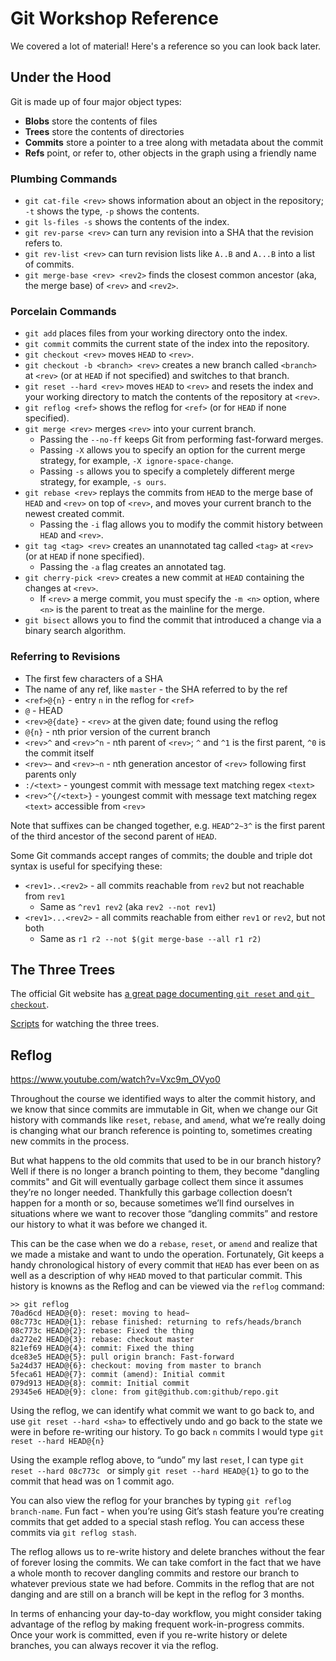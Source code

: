 # Git Workshop Reference

We covered a lot of material! Here's a reference so you can look back later.

## Under the Hood

Git is made up of four major object types:

* **Blobs** store the contents of files
* **Trees** store the contents of directories
* **Commits** store a pointer to a tree along with metadata about the commit
* **Refs** point, or refer to, other objects in the graph using a friendly name

### Plumbing Commands

* `git cat-file <rev>` shows information about an object in the repository; `-t` shows the type, `-p` shows the contents.
* `git ls-files -s` shows the contents of the index.
* `git rev-parse <rev>` can turn any revision into a SHA that the revision refers to.
* `git rev-list <rev>` can turn revision lists like `A..B` and `A...B` into a list of commits.
* `git merge-base <rev> <rev2>` finds the closest common ancestor (aka, the merge base) of `<rev>` and `<rev2>`.

### Porcelain Commands

* `git add` places files from your working directory onto the index.
* `git commit` commits the current state of the index into the repository.
* `git checkout <rev>` moves `HEAD` to `<rev>`.
* `git checkout -b <branch> <rev>` creates a new branch called `<branch>` at `<rev>` (or at `HEAD` if not specified) and switches to that branch.
* `git reset --hard <rev>` moves `HEAD` to `<rev>` and resets the index and your working directory to match the contents of the repository at `<rev>`.
* `git reflog <ref>` shows the reflog for `<ref>` (or for `HEAD` if none specified).
* `git merge <rev>` merges `<rev>` into your current branch.
  * Passing the `--no-ff` keeps Git from performing fast-forward merges.
  * Passing `-X` allows you to specify an option for the current merge strategy, for example, `-X ignore-space-change`.
  * Passing `-s` allows you to specify a completely different merge strategy, for example, `-s ours`.
* `git rebase <rev>` replays the commits from `HEAD` to the merge base of `HEAD` and `<rev>` on top of `<rev>`, and moves your current branch to the newest created commit.
  * Passing the `-i` flag allows you to modify the commit history between `HEAD` and `<rev>`.
* `git tag <tag> <rev>` creates an unannotated tag called `<tag>` at `<rev>` (or at `HEAD` if none specified).
  * Passing the `-a` flag creates an annotated tag.
* `git cherry-pick <rev>` creates a new commit at `HEAD` containing the changes at `<rev>`.
  * If `<rev>` a merge commit, you must specify the `-m <n>` option, where `<n>` is the parent to treat as the mainline for the merge.
* `git bisect` allows you to find the commit that introduced a change via a binary search algorithm.

### Referring to Revisions

* The first few characters of a SHA
* The name of any ref, like `master` - the SHA referred to by the ref
* `<ref>@{n}` - entry `n` in the reflog for `<ref>`
* `@` - HEAD
* `<rev>@{date}` - `<rev>` at the given date; found using the reflog
* `@{n}` - nth prior version of the current branch
* `<rev>^` and `<rev>^n` - nth parent of `<rev>`; `^` and `^1` is the first parent, `^0` is the commit itself
* `<rev>~` and `<rev>~n` - nth generation ancestor of `<rev>` following first parents only
* `:/<text>` - youngest commit with message text matching regex `<text>`
* `<rev>^{/<text>}` - youngest commit with message text matching regex `<text>` accessible from `<rev>`

Note that suffixes can be changed together, e.g. `HEAD^2~3^` is the first parent of the third ancestor of the second parent of `HEAD`.

Some Git commands accept ranges of commits; the double and triple dot syntax is useful for specifying these:
* `<rev1>..<rev2>` - all commits reachable from `rev2` but not reachable from `rev1`
  * Same as `^rev1 rev2` (aka `rev2 --not rev1`)
* `<rev1>...<rev2>` - all commits reachable from either `rev1` or `rev2`, but not both
  * Same as `r1 r2 --not $(git merge-base --all r1 r2)`

## The Three Trees

The official Git website has [a great page documenting `git reset` and `git checkout`](https://git-scm.com/book/en/v2/Git-Tools-Reset-Demystified).

[Scripts](https://github.com/git-school/workshop-reference/blob/master/three-trees-watch-scripts.md) for watching the three trees.

## Reflog

https://www.youtube.com/watch?v=Vxc9m_OVyo0

Throughout the course we identified ways to alter the commit history, and we know that since commits are immutable in Git, when we change our Git history with commands like `reset`, `rebase`, and `amend`, what we’re really doing is changing what our branch reference is pointing to, sometimes creating new commits in the process.

But what happens to the old commits that used to be in our branch history? Well if there is no longer a branch pointing to them, they become "dangling commits" and Git will eventually garbage collect them since it assumes they’re no longer needed. Thankfully this garbage collection doesn’t happen for a month or so, because sometimes we’ll find ourselves in situations where we want to recover those “dangling commits” and restore our history to what it was before we changed it.

This can be the case when we do a `rebase`, `reset`, or `amend` and realize that we made a mistake and want to undo the operation. Fortunately, Git keeps a handy chronological history of every commit that `HEAD` has ever been on as well as a description of why `HEAD` moved to that particular commit. This history is knowns as the Reflog and can be viewed via the `reflog` command:

```
>> git reflog
70ad6cd HEAD@{0}: reset: moving to head~
08c773c HEAD@{1}: rebase finished: returning to refs/heads/branch
08c773c HEAD@{2}: rebase: Fixed the thing
da272e2 HEAD@{3}: rebase: checkout master
821ef69 HEAD@{4}: commit: Fixed the thing
dce83e5 HEAD@{5}: pull origin branch: Fast-forward
5a24d37 HEAD@{6}: checkout: moving from master to branch
5feca61 HEAD@{7}: commit (amend): Initial commit
079d913 HEAD@{8}: commit: Initial commit
29345e6 HEAD@{9}: clone: from git@github.com:github/repo.git
```

Using the reflog, we can identify what commit we want to go back to, and use `git reset --hard <sha>` to effectively undo and go back to the state we were in before re-writing our history. To go back `n` commits I would type `git reset --hard HEAD@{n}`

Using the example reflog above, to “undo” my last `reset`, I can type `git reset --hard 08c773c
 ` or simply `git reset --hard HEAD@{1}` to go to the commit that head was on 1 commit ago.

You can also view the reflog for your branches by typing `git reflog branch-name`. Fun fact - when you’re using Git’s stash feature you’re creating commits that get added to a special stash reflog. You can access these commits via `git reflog stash`.

The reflog allows us to re-write history and delete branches without the fear of forever losing the commits. We can take comfort in the fact that we have a whole month to recover dangling commits and restore our branch to whatever previous state we had before. Commits in the reflog that are not danging and are still on a branch will be kept in the reflog for 3 months.

In terms of enhancing your day-to-day workflow, you might consider taking advantage of the reflog by making frequent work-in-progress commits. Once your work is committed, even if you re-write history or delete branches, you can always recover it via the reflog.
